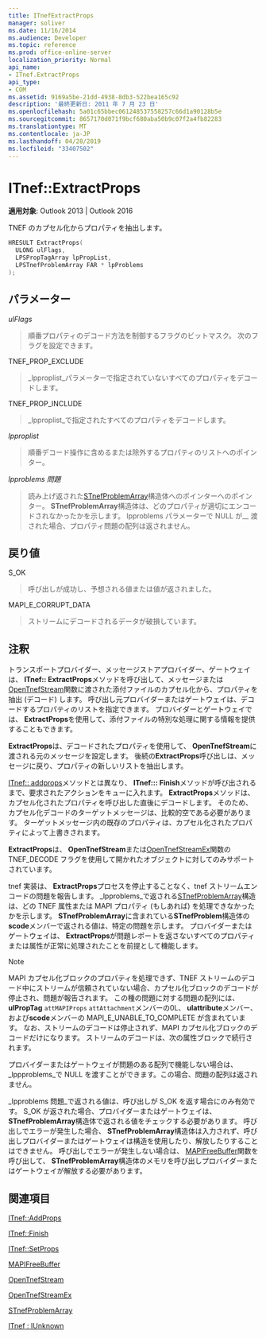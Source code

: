 ```yaml
---
title: ITnefExtractProps
manager: soliver
ms.date: 11/16/2014
ms.audience: Developer
ms.topic: reference
ms.prod: office-online-server
localization_priority: Normal
api_name:
- ITnef.ExtractProps
api_type:
- COM
ms.assetid: 9169a5be-21dd-4938-8db3-522bea165c92
description: '最終更新日: 2011 年 7 月 23 日'
ms.openlocfilehash: 5a01c65bbec061248537558257c66d1a90128b5e
ms.sourcegitcommit: 8657170d071f9bcf680aba50b9c07f2a4fb82283
ms.translationtype: MT
ms.contentlocale: ja-JP
ms.lasthandoff: 04/28/2019
ms.locfileid: "33407502"
---
```

# <a name="itnefextractprops"></a>ITnef::ExtractProps

  
  
**適用対象**: Outlook 2013 | Outlook 2016 
  
TNEF のカプセル化からプロパティを抽出します。 
  
```cpp
HRESULT ExtractProps(
  ULONG ulFlags,
  LPSPropTagArray lpPropList,
  LPSTnefProblemArray FAR * lpProblems
);
```

## <a name="parameters"></a>パラメーター

 _ulFlags_
  
> 順番プロパティのデコード方法を制御するフラグのビットマスク。 次のフラグを設定できます。
    
TNEF_PROP_EXCLUDE 
  
> _lpproplist_パラメーターで指定されていないすべてのプロパティをデコードします。 
    
TNEF_PROP_INCLUDE 
  
> _lpproplist_で指定されたすべてのプロパティをデコードします。
    
 _lpproplist_
  
> 順番デコード操作に含めるまたは除外するプロパティのリストへのポインター。
    
 _lpproblems 問題_
  
> 読み上げ返された[STnefProblemArray](stnefproblemarray.md)構造体へのポインターへのポインター。 **STnefProblemArray**構造体は、どのプロパティが適切にエンコードされなかったかを示します。 lpproblems パラメーターで NULL が__ 渡された場合、プロパティ問題の配列は返されません。 
    
## <a name="return-value"></a>戻り値

S_OK 
  
> 呼び出しが成功し、予想される値または値が返されました。
    
MAPI_E_CORRUPT_DATA 
  
> ストリームにデコードされるデータが破損しています。
    
## <a name="remarks"></a>注釈

トランスポートプロバイダー、メッセージストアプロバイダー、ゲートウェイは、 **ITnef:: ExtractProps**メソッドを呼び出して、メッセージまたは[OpenTnefStream](opentnefstream.md)関数に渡された添付ファイルのカプセル化から、プロパティを抽出 (デコード) します。 呼び出し元プロバイダーまたはゲートウェイは、デコードするプロパティのリストを指定できます。 プロバイダーとゲートウェイでは、 **ExtractProps**を使用して、添付ファイルの特別な処理に関する情報を提供することもできます。 
  
 **ExtractProps**は、デコードされたプロパティを使用して、 **OpenTnefStream**に渡される元のメッセージを設定します。 後続の**ExtractProps**呼び出しは、メッセージに戻り、プロパティの新しいリストを抽出します。 
  
[ITnef:: addprops](itnef-addprops.md)メソッドとは異なり、 **ITnef::: Finish**メソッドが呼び出されるまで、要求されたアクションをキューに入れます。 **ExtractProps**メソッドは、カプセル化されたプロパティを呼び出した直後にデコードします。 そのため、カプセル化デコードのターゲットメッセージは、比較的空である必要があります。 ターゲットメッセージ内の既存のプロパティは、カプセル化されたプロパティによって上書きされます。 
  
 **ExtractProps**は、 **OpenTnefStream**または[OpenTnefStreamEx](opentnefstreamex.md)関数の TNEF_DECODE フラグを使用して開かれたオブジェクトに対してのみサポートされています。 
  
tnef 実装は、 **ExtractProps**プロセスを停止することなく、tnef ストリームエンコードの問題を報告します。 _lpproblems_で返される[STnefProblemArray](stnefproblemarray.md)構造は、どの TNEF 属性または MAPI プロパティ (もしあれば) を処理できなかったかを示します。 **STnefProblemArray**に含まれている**STnefProblem**構造体の**scode**メンバーで返される値は、特定の問題を示します。 プロバイダーまたはゲートウェイは、 **ExtractProps**が問題レポートを返さないすべてのプロパティまたは属性が正常に処理されたことを前提として機能します。 
  
> [!NOTE]
> MAPI カプセル化ブロックのプロパティを処理できず、TNEF ストリームのデコード中にストリームが信頼されていない場合、カプセル化ブロックのデコードが停止され、問題が報告されます。 この種の問題に対する問題の配列には、 **ulPropTag** `attMAPIProps` `attAttachment`メンバーの0L、 **ulattribute**メンバー、および**scode**メンバーの MAPI_E_UNABLE_TO_COMPLETE が含まれています。 なお、ストリームのデコードは停止されず、MAPI カプセル化ブロックのデコードだけになります。 ストリームのデコードは、次の属性ブロックで続行されます。 
  
プロバイダーまたはゲートウェイが問題のある配列で機能しない場合は、 _lppproblems_で NULL を渡すことができます。この場合、問題の配列は返されません。 
  
_lpproblems 問題_で返される値は、呼び出しが S_OK を返す場合にのみ有効です。 S_OK が返された場合、プロバイダーまたはゲートウェイは、 **STnefProblemArray**構造体で返される値をチェックする必要があります。 呼び出しでエラーが発生した場合、 **STnefProblemArray**構造体は入力されず、呼び出しプロバイダーまたはゲートウェイは構造を使用したり、解放したりすることはできません。 呼び出しでエラーが発生しない場合は、 [MAPIFreeBuffer](mapifreebuffer.md)関数を呼び出して、 **STnefProblemArray**構造体のメモリを呼び出しプロバイダーまたはゲートウェイが解放する必要があります。 
  
## <a name="see-also"></a>関連項目



[ITnef::AddProps](itnef-addprops.md)
  
[ITnef::Finish](itnef-finish.md)
  
[ITnef::SetProps](itnef-setprops.md)
  
[MAPIFreeBuffer](mapifreebuffer.md)
  
[OpenTnefStream](opentnefstream.md)
  
[OpenTnefStreamEx](opentnefstreamex.md)
  
[STnefProblemArray](stnefproblemarray.md)
  
[ITnef : IUnknown](itnefiunknown.md)

